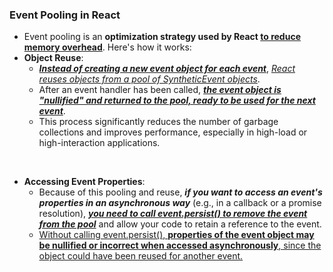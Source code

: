 ### Event Pooling in React

- Event pooling is an **optimization strategy used by React <ins>to reduce memory overhead**</ins>. Here's how it works:
- **Object Reuse**: 
  - <ins>***Instead of creating a new event object for each event***</ins>, <ins>*React reuses objects from a pool of SyntheticEvent objects*</ins>. 
  - After an event handler has been called, <u>***the event object is "nullified" and returned to the pool, ready to be used for the next event***</u>. 
  - This process significantly reduces the number of garbage collections and improves performance, especially in high-load or high-interaction applications.
<br/>

- **Accessing Event Properties**: 
  - Because of this pooling and reuse, ***if you want to access an event's properties in an asynchronous way*** (e.g., in a callback or a promise resolution), <ins>***you need to call event.persist() to remove the event from the pool***</ins> and allow your code to retain a reference to the event. 
  - <ins>Without calling event.persist(), **properties of the event object may be nullified or incorrect when accessed asynchronously**, since the object could have been reused for another event.</ins>
<br/>
